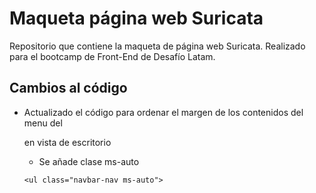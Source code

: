 #  Maqueta página web Suricata

Repositorio que contiene la maqueta de página web Suricata. Realizado para el bootcamp de Front-End de Desafío Latam. 

## Cambios al código

- Actualizado el código para ordenar el margen de los contenidos del menu del <nav> en vista de escritorio

    - Se añade clase ms-auto

    ```
    <ul class="navbar-nav ms-auto">
    ```